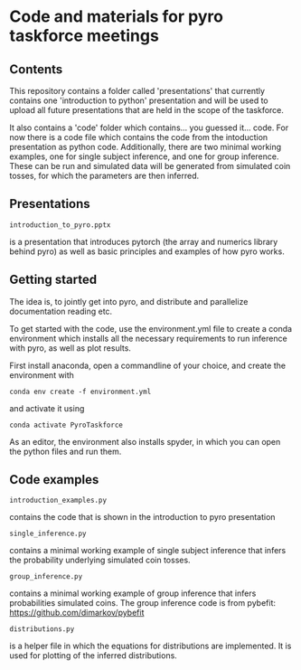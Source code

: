 Code and materials for pyro taskforce meetings
==============================================

Contents
--------

This repository contains a folder called 'presentations' that currently contains one 'introduction to python' presentation and will be used to upload all future presentations that are held in the scope of the taskforce.

It also contains a 'code' folder which contains... you guessed it... code. For now there is a code file which contains the code from the intoduction presentation as python code. Additionally, there are two minimal working examples, one for single subject inference, and one for group inference. These can be run and simulated data will be generated from simulated coin tosses, for which the parameters are then inferred.

Presentations
-------------

```
introduction_to_pyro.pptx
```
is a presentation that introduces pytorch (the array and numerics library behind pyro) as well as basic principles and examples of how pyro works.

Getting started
---------------

The idea is, to jointly get into pyro, and distribute and parallelize documentation reading etc.

To get started with the code, use the environment.yml file to create a conda environment which installs all the necessary requirements to run inference with pyro, as well as plot results.

First install anaconda, open a commandline of your choice, and create the environment with
```
conda env create -f environment.yml
```
and activate it using
```
conda activate PyroTaskforce
```

As an editor, the environment also installs spyder, in which you can open the python files and run them.

Code examples
-------------

```
introduction_examples.py
```
contains the code that is shown in the introduction to pyro presentation

```
single_inference.py
```
contains a minimal working example of single subject inference that infers the probability underlying simulated coin tosses.

```
group_inference.py
```
contains a minimal working example of group inference that infers probabilities simulated coins. The group inference code is from pybefit: https://github.com/dimarkov/pybefit

```
distributions.py
```
is a helper file in which the equations for distributions are implemented. It is used for plotting of the inferred distributions.
